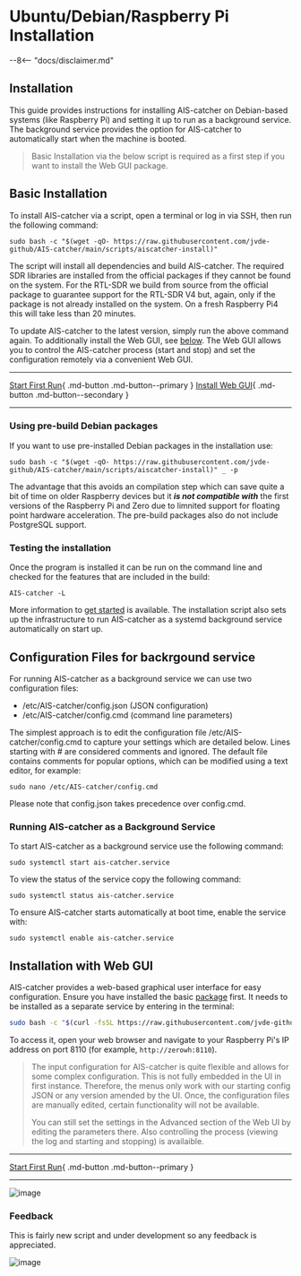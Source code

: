 #  Ubuntu/Debian/Raspberry Pi Installation

--8<-- "docs/disclaimer.md"

## Installation


This guide provides instructions for installing AIS-catcher on Debian-based systems (like Raspberry Pi) and setting it up to run as a background service. The background service provides the option for AIS-catcher to automatically start when the machine is booted.

>  Basic Installation via the below script is  required as a first step if you want to install the Web GUI package.

## Basic Installation

To install AIS-catcher via a script, open a terminal or log in via SSH, then run the following command:
```console
sudo bash -c "$(wget -qO- https://raw.githubusercontent.com/jvde-github/AIS-catcher/main/scripts/aiscatcher-install)"
```
The script will install all dependencies and build AIS-catcher. The required SDR libraries are installed from the official packages if they cannot be found on the system. For the RTL-SDR we build from source from the official package to guarantee support for the RTL-SDR V4 but, again, only if the package is not already installed on the system. On a fresh Raspberry Pi4 this will take less than 20 minutes. 

To update AIS-catcher to the latest version, simply run the above command again. To additionally install the Web GUI, see [below](#installation-with-web-gui). The Web GUI allows you to control the AIS-catcher process (start and stop) and set the configuration remotely via a convenient Web GUI.

---

[Start First Run](../usage/cli.md){ .md-button .md-button--primary }
[Install Web GUI](#installation-with-web-gui){ .md-button .md-button--secondary }

---

### Using pre-build Debian packages

If you want to use pre-installed Debian packages in the installation use:
```console
sudo bash -c "$(wget -qO- https://raw.githubusercontent.com/jvde-github/AIS-catcher/main/scripts/aiscatcher-install)" _ -p
```
The advantage that this avoids an compilation step which can save quite a bit of time on older Raspberry devices but it ***is not compatible with*** the first versions of the Raspberry Pi and Zero due to limnited support for floating point hardware acceleration. The pre-build packages also do not include PostgreSQL support.

### Testing the installation

Once the program is installed it can be run on the command line and checked for the features that are included in the build:
```console
AIS-catcher -L
```

More information to [get started](../usage/cli.md) is available. The installation script also sets up the infrastructure to run AIS-catcher as a systemd background service automatically on start up. 

## Configuration Files for backrgound service

For running AIS-catcher as a background service we can use two configuration files:

- /etc/AIS-catcher/config.json (JSON configuration)
- /etc/AIS-catcher/config.cmd (command line parameters)

The simplest approach is to edit the configuration file /etc/AIS-catcher/config.cmd to capture your settings which are detailed below. Lines starting with # are considered comments and ignored. The default file contains comments for popular options, which can be modified using a text editor, for example:
```console
sudo nano /etc/AIS-catcher/config.cmd
```
Please note that config.json takes precedence over config.cmd.

### Running AIS-catcher as a Background Service

To start AIS-catcher as a background service use the following command:
```console
sudo systemctl start ais-catcher.service
```
To view the status of the service copy the following command:
```console
sudo systemctl status ais-catcher.service
```
To ensure AIS-catcher starts automatically at boot time, enable the service with:
```console
sudo systemctl enable ais-catcher.service
```

## Installation with Web GUI 

AIS-catcher provides a web-based graphical user interface for easy configuration. Ensure you have installed the basic [package](#basic-installation) first. It needs to be installed as a separate service by entering in the terminal:
```bash
sudo bash -c "$(curl -fsSL https://raw.githubusercontent.com/jvde-github/AIS-catcher-control/main/install_ais_catcher_control.sh)"
```
To access it, open your web browser and navigate to your Raspberry Pi's IP address on port 8110 (for example, `http://zerowh:8110`). 

> The input configuration for AIS-catcher is quite flexible and allows for some complex configuration. This is not fully embedded in the UI in first instance. Therefore, the menus only work with our starting config JSON or any version amended by 
> the UI. Once, the configuration files are manually edited, certain functionality will not be available.
>
> You can still set the settings in the Advanced section of the Web UI by editing the parameters there. Also controlling the process (viewing the log and starting and stopping) is availaible. 

---

[Start First Run](../usage/gui.md){ .md-button .md-button--primary }

---

![image](https://github.com/user-attachments/assets/1fe942d2-dd3a-4116-99e8-f88f2de4ed14)


### Feedback
This is fairly new script and under development so any feedback is appreciated. 

![image](https://github.com/user-attachments/assets/1be6abdb-7df2-4f4b-8d73-1740e0476013)
